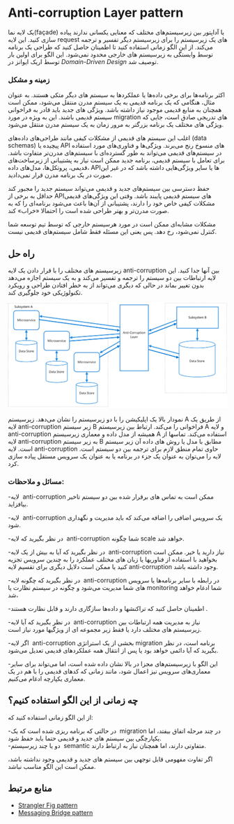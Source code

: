 # Anti-corruption Layer pattern
یک لایه نما(façade) یا آداپتور بین زیرسیستم‌‌های مختلف که معنایی یکسانی ندارند پیاده سازی کنید. این لایه request ‌های یک زیرسیستم را برای زیرسیستم دیگر تفسیر و ترجمه می‌کند. از این الگو زمانی استفاده کنید تا اطمینان حاصل کنید که طراحی یک برنامه توسط وابستگی به زیرسیستم ‌های خارجی محدود نمی‌شود. این الگو برای اولین بار توسط اریک ایوانز در _Domain-Driven Design_ توصیف شد.

### **زمینه و مشکل**


اکثر برنامه‌ها برای برخی داده‌ها یا عملکردها به سیستم ‌های دیگر متکی هستند. به عنوان مثال، هنگامی که یک برنامه قدیمی به یک سیستم مدرن منتقل می‌شود، ممکن است همچنان به منابع قدیمی موجود نیاز داشته باشد. ویژگی ‌های جدید باید قادر به فراخوانی سیستم قدیمی باشند. این به ویژه در مورد migration ‌های تدریجی صادق است، جایی که ویژگی ‌های مختلف یک برنامه بزرگتر به مرور زمان به یک سیستم مدرن منتقل می‌شود.

اغلب این سیستم ‌های قدیمی از مشکلات کیفی مانند طراحی‌‌های داده‌‌های (data schemas) پیچیده یا API ‌های منسوخ رنج می‌برند. ویژگی‌ها و فناوری‌‌های مورد استفاده در سیستم‌‌های قدیمی می‌تواند به طور گسترده‌ای با سیستم‌‌های مدرن‌تر متفاوت باشد. برای تعامل با سیستم قدیمی، برنامه جدید ممکن است نیاز به پشتیبانی از زیرساخت‌‌های قدیمی، پروتکل‌ها، مدل‌‌های داده، APIها یا سایر ویژگی‌‌هایی داشته باشد که در غیر این صورت در یک برنامه مدرن قرار نمی‌دادید.

حفظ دسترسی بین سیستم‌‌های جدید و قدیمی می‌تواند سیستم جدید را مجبور کند حداقل به برخی از API‌های سیستم قدیمی پایبند باشد. وقتی این ویژگی‌‌های قدیمی مشکلات کیفی خاص خود را دارند، پشتیبانی از آن‌ها باعث می‌شود برنامه‌ای را که به صورت مدرن‌تر و بهتر طراحی شده است را احتمالا «خراب» کند.

مشکلات مشابه‌ای ممکن است در مورد هرسیستم خارجی که  توسط تیم توسعه شما کنترل نمی‌شود، رخ دهد. پس یعنی این مسئله فقط شامل سیستم‌‌های قدیمی نیست.

## راه حل

زیرسیستم ‌های مختلف را با قرار دادن یک لایه anti-corruption بین آنها جدا کنید. این لایه ارتباطات بین دو سیستم را ترجمه و تفسیر می‌کند و به یک سیستم اجازه می‌دهد بدون تغییر بماند در حالی که دیگری می‌تواند از به خطر افتادن طراحی و رویکرد تکنولوژیکی خود جلوگیری کند.

![anti-corruption-layer](../assets/design_implementation/anti-corruption-layer.png)


نمودار بالا یک اپلیکیشن را با دو زیرسیستم را نشان می‌دهد. زیرسیستم A از طریق یک لایه anti-corruption  زیر سیستم B فراخوانی را می‌کند. ارتباط بین زیرسیستم A و لایه anti-corruption همیشه از مدل داده و معماری زیرسیستم A استفاده می‌کند. تماسها از لایه anti-corruption به زیر سیستم B مطابق با مدل یا روش ‌های داده آن زیر سیستم است. لایه anti-corruption حاوی تمام منطق لازم برای ترجمه بین دو سیستم است. لایه را می‌توان به عنوان یک جزء در برنامه یا به عنوان یک سرویس مستقل پیاده سازی کرد.

### مسائل و ملاحظات:

-‏ لایه anti-corruption ممکن است به تماس ‌های برقرار شده بین دو سیستم تاخیر بیافزاید. 

-‏ لایه anti-corruption یک سرویس اضافی را اضافه می‌کند که باید مدیریت و نگهداری شود.  

-‏ در نظر بگیرید که لایه anti-corruption شما چگونه scale خواهد شد.  

-‏ در نظر بگیرید که آیا به بیش از یک لایه anti-corruption نیاز دارید یا خیر. ممکن است بخواهید با استفاده از فناوریها یا زبان ‌های مختلف عملکرد را به چندین سرویس تجزیه کنید یا ممکن است دلایل دیگری برای تقسیم لایه anti-corruption وجود داشته باشد.

-‏ در نظر بگیرید که چگونه لایه anti-corruption در رابطه با سایر برنامه‌ها یا سرویس ‌های شما مدیریت می‌شود و چگونه در سیستم نظارت یا monitoring شما ادغام خواهد شد،

-‏ اطمینان حاصل کنید که تراکنشها و داده‌ها سازگاری دارند و قابل نظارت هستند.

-‏ در نظر بگیرید که آیا لایه anti-corruption نیاز به مدیریت همه ارتباطات بین زیرسیستم ‌های مختلف دارد یا فقط زیر مجموعه ‌ای از ویژگیها مورد نیاز است.

-‏ اگر لایه anti-corruption بخشی از یک استراتژی migration برنامه است، در نظر بگیرید که آیا دائمی خواهد بود یا پس از انتقال همه عملکرد‌های قدیمی تعدیل می‌شود.

-‏ این الگو با زیرسیستم‌‌های مجزا در بالا نشان داده شده است، اما می‌تواند برای سایر معماری‌‌های سرویس نیز اعمال شود، مانند زمانی که کد‌های قدیمی را با هم در یک معماری یکپارچه ادغام می‌کنیم.

## چه زمانی از این الگو استفاده کنیم؟

از این الگو زمانی استفاده کنید که:  
  
-‏ در حالتی که برنامه ریزی شده است که یک migration در چند مرحله اتفاق بیفتد، اما یکپارچگی بین سیستم ‌های جدید و قدیمی حتما باید حفظ شود.  
-‏ دو یا چند زیرسیستم semantic متفاوتی دارند، اما همچنان نیاز به ارتباط دارند.  

اگر تفاوت مفهومی قابل توجهی بین سیستم ‌های جدید و قدیمی وجود نداشته باشد، ممکن است این الگو مناسب نباشد.


## منابع مرتبط

- [Strangler Fig pattern](./Strangler%20Fig%20pattern.md)
- [Messaging Bridge pattern](./Messaging%20Bridge.md)